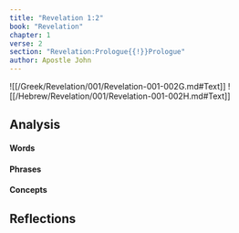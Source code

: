```yaml
---
title: "Revelation 1:2"
book: "Revelation"
chapter: 1
verse: 2
section: "Revelation:Prologue{{!}}Prologue"
author: Apostle John
---
```

![[/Greek/Revelation/001/Revelation-001-002G.md#Text]]
![[/Hebrew/Revelation/001/Revelation-001-002H.md#Text]]

## Analysis

#### Words

#### Phrases

#### Concepts

## Reflections
